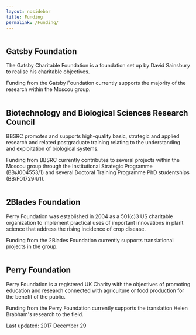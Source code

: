 ```yaml
---
layout: nosidebar
title: Funding
permalink: /Funding/
---
```


<div class="container">
	<div class="row">
		<div class="6u">
			<section class="special">
				<a href="http://www.gatsby.org.uk/" class="image fit"><img src="../images/gatsby.jpg" alt="" /></a>
			</section>
		</div>
		<div class="6u">
			<section class="leftadjust">
				<h2>Gatsby Foundation</h2>
				<p>The Gatsby Charitable Foundation is a foundation set up by David Sainsbury to realise his charitable objectives.</p>
				<p>Funding from the Gatsby Foundation currently supports the majority of the research within the Moscou group.</p>
			</section>
		</div>
	</div>
</div>

<div class="container">
	<div class="row">
		<div class="6u">
			<section class="special">
				<a href="http://www.bbsrc.ac.uk/" class="image fit"><img src="../images/bbsrc.gif" alt="" /></a>
			</section>
		</div>
		<div class="6u">
			<section class="leftadjust">
				<h2>Biotechnology and Biological Sciences Research Council</h2>
				<p>BBSRC promotes and supports high-quality basic, strategic and applied research and related postgraduate training relating to the understanding and exploitation of biological systems.</p>
				<p>Funding from BBSRC currently contributes to several projects within the Moscou group through the Institutional Strategic Programme (BB/J004553/1) and several Doctoral Training Programme PhD studentships (BB/F017294/1).</p>
			</section>
		</div>
	</div>
</div>

<div class="container">
	<div class="row">
		<div class="6u">
			<section class="special">
				<a href="http://2blades.org/" class="image fit"><img src="../images/2blades.png" alt="" /></a>
			</section>
		</div>
		<div class="6u">
			<section class="leftadjust">
				<h2>2Blades Foundation</h2>
				<p>Perry Foundation was established in 2004 as a 501(c)3 US charitable organization to implement practical uses of important innovations in plant science that address the rising incidence of crop disease.</p>
				<p>Funding from the 2Blades Foundation currently supports translational projects in the group.</p>
			</section>
		</div>
	</div>
</div>

<div class="container">
	<div class="row">
		<div class="6u">
			<section class="special">
				<a href="http://www.perryfoundation.co.uk/" class="image fit"><img src="../images/perry.png" alt="" /></a>
			</section>
		</div>
		<div class="6u">
			<section class="leftadjust">
				<h2>Perry Foundation</h2>
				<p>Perry Foundation is a registered UK Charity with the objectives of promoting education and research connected with agriculture or food production for the benefit of the public.</p>
				<p>Funding from the Perry Foundation currently supports the translation Helen Brabham's research to the field.</p>
			</section>
		</div>
	</div>
</div>

Last updated: 2017 December 29
